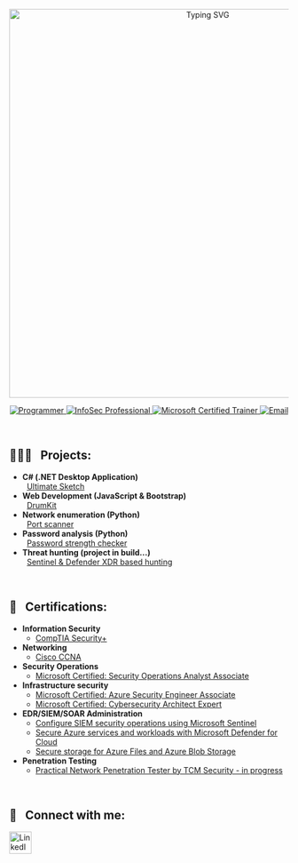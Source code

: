 <!-- Typing SVG Header (dynamic and interactive) -->
<p align="center">
  <img src="https://readme-typing-svg.demolab.com?font=Fira+Code&weight=500&size=24&duration=2500&pause=1000&color=0A0A0AFF&center=true&vCenter=true&width=700&lines=Welcome+to+my+GitHub+profile!;basile%40pnap:~%24+whoami;I'm+Basile+%F0%9F%91%8B;A+(retired)+front+end+developer+%F0%9F%98%84;InfoSec+Professional+%F0%9F%94%91;Microsoft+Certified+Trainer+%F0%9F%93%9A;Cloud+Security+Enthusiast+%E2%98%81%EF%B8%8F"
       alt="Typing SVG" width="700" style="max-width: 100%;" />
</p>

<!--
<p align="center">

![Static Badge](https://img.shields.io/badge/GitHub-black?style=flat&logo=github&logoColor=white&logoSize=auto) 
[![Static Badge](https://img.shields.io/badge/LinkedIn-blue?style=flat&logo=linkedin&logoColor=white&logoSize=auto)](https://www.linkedin.com/in/basilembasha)
[![Static Badge](https://img.shields.io/badge/Email-black?style=flat&logo=gmail&logoColor=red&logoSize=auto)](mailto:basile02@proton.me)

</p>
-->

<!-- Interactive Links with Icons -->
<p align="center">
  <a href="https://github.com/bazyl148" target="_blank" rel="noopener noreferrer">
    <img src="https://img.shields.io/badge/GitHub-Programmer-181717?style=for-the-badge&logo=github" alt="Programmer"/>
  </a>
  <a href="https://www.linkedin.com/in/basilembasha/" target="_blank" rel="noopener noreferrer">
    <img src="https://img.shields.io/badge/LinkedIn-InfoSec%20Professional-0A66C2?style=for-the-badge&logo=linkedin" alt="InfoSec Professional"/>
  </a>
  <a href="https://www.microsoft.com/en-us/learning/mct-certification.aspx" target="_blank" rel="noopener noreferrer">
    <img src="https://img.shields.io/badge/Microsoft-Certified_Trainer-0078D4?style=for-the-badge&logo=microsoft" alt="Microsoft Certified Trainer"/>
  </a>
  <a href="mailto:basile02@proton.me" target="_blank" rel="noopener noreferrer">
    <img src="https://img.shields.io/badge/Email-Contact%20Me-EA4335?style=for-the-badge&logo=gmail" alt="Email"/>
  </a>
</p>

<br>
<h2>👨🏽‍💻 &nbsp; Projects:</h2>

- <b>C# (.NET Desktop Application)</b>  
  &nbsp;&nbsp;[Ultimate Sketch](https://github.com/Basile-Mbasha/UltimateSketch)
- <b>Web Development (JavaScript & Bootstrap)</b>  
  &nbsp;&nbsp;[DrumKit](https://github.com/Basile-Mbasha/DrumKit)
- <b>Network enumeration (Python)</b>  
  &nbsp;&nbsp;[Port scanner](https://github.com/Basile-Mbasha/Port-Scanner)
- <b>Password analysis (Python)</b>  
  &nbsp;&nbsp;[Password strength checker](https://github.com/Basile-Mbasha/password-strength-checker/tree/main)
- <b>Threat hunting (project in build...)</b>  
  &nbsp;&nbsp;[Sentinel & Defender XDR based hunting](https://github.com/Basile-Mbasha/Azure-threat-hunting?tab=readme-ov-file)



<br>
<h2>🏅 &nbsp; Certifications:</h2>

- <b>Information Security</b>  
  - [CompTIA Security+](https://www.credly.com/badges/7af2b51b-fbb1-4bb0-8b99-e5e1b76452ff/public_url)
- <b>Networking</b>  
  - [Cisco CCNA](https://learningnetwork.cisco.com/s/ccna)
- <b>Security Operations</b>  
  - [Microsoft Certified: Security Operations Analyst Associate](https://learn.microsoft.com/api/credentials/share/en-ca/BasileM-6586/DDDB9D44BD655D90?sharingId)
- <b>Infrastructure security</b>  
  - [Microsoft Certified: Azure Security Engineer Associate](https://learn.microsoft.com/api/credentials/share/en-ca/BasileM-6586/3997DEDAD94F31E?sharingId=B8558196737186B4)
  - [Microsoft Certified: Cybersecurity Architect Expert](https://learn.microsoft.com/api/credentials/share/en-us/BasileM-6586/63C9A56A27F6C54B?sharingId=B8558196737186B4)
- <b>EDR/SIEM/SOAR Administration</b>  
  - [Configure SIEM security operations using Microsoft Sentinel](https://learn.microsoft.com/en-ca/users/basilem-6586/credentials/8ef40dcac81782dc?ref=https%3A%2F%2Fwww.linkedin.com%2F)
  - [Secure Azure services and workloads with Microsoft Defender for Cloud](https://learn.microsoft.com/api/credentials/share/en-ca/BasileM-6586/59D928D7F3928438?sharingId=B8558196737186B4)
  - [Secure storage for Azure Files and Azure Blob Storage](https://learn.microsoft.com/api/credentials/share/en-us/BasileM-6586/511D330195A0E45C?sharingId=B8558196737186B4)
- <b>Penetration Testing</b>  
  - [Practical Network Penetration Tester by TCM Security - in progress](https://certifications.tcm-sec.com/pnpt/)

<br>
<h2>🤳 &nbsp; Connect with me:</h2>

<p align="left">
  <a href="https://www.linkedin.com/in/basilemb" target="_blank" rel="noopener noreferrer">
    <img alt="LinkedIn" width="40px" src="https://www.svgrepo.com/show/157006/linkedin.svg" />
  </a>
</p>
<br>

<!-- Dynamic GitHub Stats 
<p align="center">
  <img src="https://github-readme-stats.vercel.app/api?username=Basile-Mbasha&show_icons=true&theme=github_dark" alt="Basile's GitHub Stats" height="180"/>
  <img src="https://github-readme-stats.vercel.app/api/top-langs/?username=Basile-Mbasha&layout=compact&theme=github_dark" alt="Top Languages" height="180"/>
</p>

-->

<!-- Visitor Counter 
<p align="center">
  <img src="https://komarev.com/ghpvc/?username=Basile-Mbasha&label=Profile%20views&color=0e75b6&style=flat" alt="Profile Views"/>
</p>

-->
